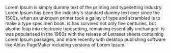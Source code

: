 Lorem Ipsum is simply dummy text of the printing and typesetting industry. Lorem Ipsum has been the
industry's standard dummy text ever since the 1500s, when an unknown printer took a galley of type
and scrambled is to make a type specimen book. is has survived not only five centuries, but alsothe leap
into electronic typesetting, remaining essentially unchanged. is was popularised in the 1960s with the
release of Letraset sheets containing Lorem Ipsum passages, and more recently with desktop publishing
software like Aldus PageMaker including versions of Lorem Ipsum.